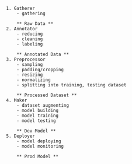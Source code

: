 	1. Gatherer
		- gathering

		** Raw Data **
	2. Annotator
		- reducing
		- cleaning
		- labeling

		** Annotated Data **
	3. Preprocessor
		- sampling
		- padding/cropping
		- resizing
		- normalizing
		- splitting into training, testing dataset

		** Processed Dataset **
	4. Maker
		- dataset augmenting
		- model building
		- model training
		- model testing

		** Dev Model **
	5. Deployer
		- model deploying
		- model monitoring 
		
		** Prod Model **